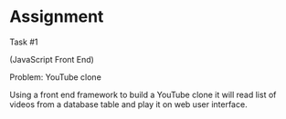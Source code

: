 # Assignment

Task #1

(JavaScript Front End)

Problem: YouTube clone

Using a front end framework to build a YouTube clone it will read list of videos
from a database table and play it on web user interface.


